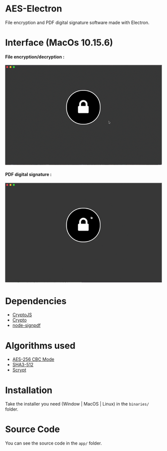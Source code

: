 # AES-Electron
File encryption and PDF digital signature software made with Electron.

# Interface (MacOs 10.15.6)
#### File encryption/decryption :
![Interface](ressources/images/example1.gif)

#### PDF digital signature :
![Interface](ressources/images/example2.gif)

# Dependencies
- [CryptoJS](https://cryptojs.gitbook.io/docs/)
- [Crypto](https://nodejs.org/api/crypto.html)
- [node-signpdf](https://www.npmjs.com/package/node-signpdf)

# Algorithms used
- [AES-256 CBC Mode](https://en.wikipedia.org/wiki/Advanced_Encryption_Standard)
- [SHA3-512](https://en.wikipedia.org/wiki/SHA-3)
- [Scrypt](https://en.wikipedia.org/wiki/Scrypt)

# Installation
Take the installer you need (Window | MacOS | Linux) in the ```binaries/``` folder.

# Source Code
You can see the source code in the ```app/``` folder.
